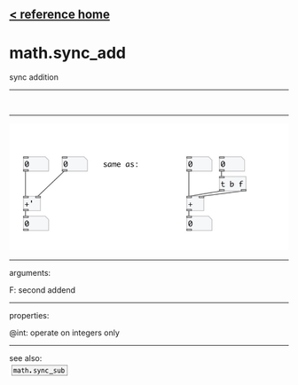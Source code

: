 [< reference home](index.html)
---

# math.sync_add


sync addition

---

<br>


---


![example](examples/math.sync_add-example.jpg)

---
arguments:

F: second addend<br>

---
properties:

@int: operate on integers only<br>

---
see also:<br>
[![math.sync_sub](img/object_math.sync_sub.png)](math.sync_sub.html)
